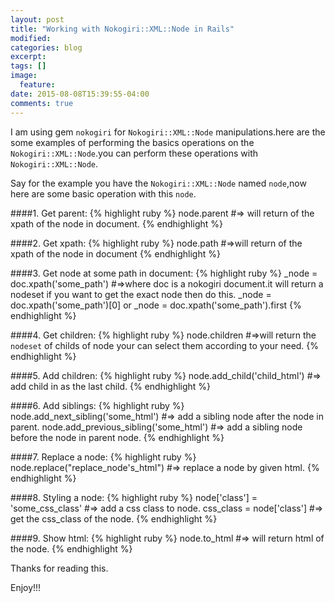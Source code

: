 ```yaml
---
layout: post
title: "Working with Nokogiri::XML::Node in Rails"
modified:
categories: blog
excerpt:
tags: []
image:
  feature:
date: 2015-08-08T15:39:55-04:00
comments: true
---
```

I am using gem ```nokogiri``` for ```Nokogiri::XML::Node``` manipulations.here are the some examples
of performing the basics operations on the ```Nokogiri::XML::Node```.you can perform these operations
with ```Nokogiri::XML::Node```.

Say for the example you have the ```Nokogiri::XML::Node``` named ```node```,now here are some basic
operation with this ```node```.

####1. Get parent:
{% highlight ruby %}
node.parent #=> will return of the xpath of the node in document.
{% endhighlight %}

####2. Get xpath:
{% highlight ruby %}
node.path #=>will return of the xpath of the node in document
{% endhighlight %}

####3. Get node at some path in document:
{% highlight ruby %}
_node = doc.xpath('some_path')
 #=>where doc is a nokogiri document.it will return a nodeset if you want to get the exact node then do this.
 _node = doc.xpath('some_path')[0] or _node = doc.xpath('some_path').first
{% endhighlight %}

####4. Get children:
{% highlight ruby %}
node.children
 #=>will return the ```nodeset``` of childs of node your can select them according to your need.
{% endhighlight %}

####5. Add children:
{% highlight ruby %}
node.add_child('child_html')
 #=> add child in as the last child.
{% endhighlight %}

####6. Add siblings:
{% highlight ruby %}
node.add_next_sibling('some_html') #=>  add a sibling node after the node in parent.
node.add_previous_sibling('some_html') #=>  add a sibling node before the node in parent node.
{% endhighlight %}

####7. Replace a node:
{% highlight ruby %}
node.replace("replace_node's_html") #=> replace a node by given html.
{% endhighlight %}

####8. Styling a node:
{% highlight ruby %}
node['class'] = 'some_css_class' #=>  add a css class to node.
css_class = node['class']  #=>  get the css_class of the node.
{% endhighlight %}

####9. Show html:
{% highlight ruby %}
node.to_html  #=>  will return html of the node.
{% endhighlight %}


Thanks for reading this. 

Enjoy!!!
